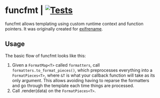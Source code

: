 # funcfmt | [![Tests](https://img.shields.io/github/actions/workflow/status/cdown/funcfmt/ci.yml?branch=master)](https://github.com/cdown/funcfmt/actions?query=branch%3Amaster)

funcfmt allows templating using custom runtime context and function pointers.
It was originally created for
[exifrename](https://github.com/cdown/exifrename).

## Usage

The basic flow of funcfmt looks like this:

1. Given a `FormatMap<T>` called `formatters`, call
   `formatters.to_format_pieces()`, which preprocesses everything into a
   `FormatPieces<T>`, where `&T` is what your callback function will take as
   its only argument. This allows avoiding having to reparse the formatters and
   go through the template each time things are processed.
2. Call .render(data) on the `FormatPieces<T>`.
